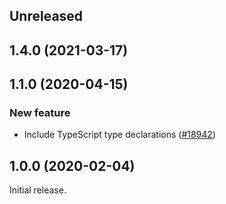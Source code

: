 <!-- Learn how to maintain this file at https://github.com/WordPress/gutenberg/tree/HEAD/packages#maintaining-changelogs. -->

## Unreleased

## 1.4.0 (2021-03-17)

## 1.1.0 (2020-04-15)

### New feature

- Include TypeScript type declarations ([#18942](https://github.com/WordPress/gutenberg/pull/18942))

## 1.0.0 (2020-02-04)

Initial release.
